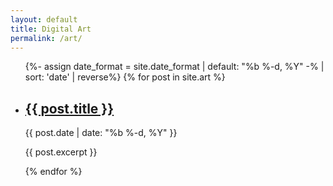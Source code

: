 ```yaml
---
layout: default
title: Digital Art
permalink: /art/
---
```


<ul class="post-list">
  {%- assign date_format = site.date_format | default: "%b %-d, %Y" -% | sort: 'date' | reverse%}
  {% for post in site.art %}
    <li class="post">
      <h2 class="post-title"><a href="{{ post.url }}">{{ post.title }}</a></h2>
      <p class="post-meta">
        <time class="post-date" datetime="{{ post.date | date_to_xmlschema }}">{{ post.date | date: "%b %-d, %Y" }}</time></p>
      <p class="post-excerpt">{{ post.excerpt }}</p>
    </li>
  {% endfor %}
</ul>